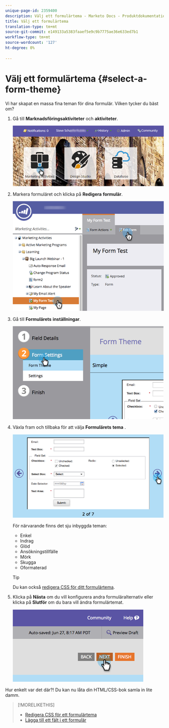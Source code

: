 ```yaml
---
unique-page-id: 2359400
description: Välj ett formulärtema - Marketo Docs - Produktdokumentation
title: Välj ett formulärtema
translation-type: tm+mt
source-git-commit: e149133a5383faaef5e9c9b7775ae36e633ed7b1
workflow-type: tm+mt
source-wordcount: '127'
ht-degree: 0%

---
```



# Välj ett formulärtema {#select-a-form-theme}

Vi har skapat en massa fina teman för dina formulär. Vilken tycker du bäst om?

1. Gå till **Marknadsföringsaktiviteter** och **aktiviteter**.

   ![](assets/login-marketing-activities-1.png)

1. Markera formuläret och klicka på **Redigera** **formulär**.

   ![](assets/editform.png)

1. Gå till **Formulärets** **inställningar**.

   ![](assets/image2014-9-15-17-7-7.png)

1. Växla fram och tillbaka för att välja **Formulärets** **tema** .

   ![](assets/image2014-9-15-17-3a7-3a20.png)

   För närvarande finns det sju inbyggda teman:

   * Enkel
   * Indrag
   * Glöd
   * Ansökningstillfälle
   * Mörk
   * Skugga
   * Oformaterad

   >[!TIP]
   >
   >Du kan också [redigera CSS för ditt formulärtema](../../../../product-docs/demand-generation/forms/form-design/edit-the-css-of-a-form-theme.md).

1. Klicka på **Nästa** om du vill konfigurera andra formuläralternativ eller klicka på **Slutför** om du bara vill ändra formulärtemat.

   ![](assets/image2014-9-15-17-3a8-3a22.png)

Hur enkelt var det där?! Du kan nu låta din HTML/CSS-bok samla in lite damm.

>[!MORELIKETHIS]
>
>* [Redigera CSS för ett formulärtema](../../../../product-docs/demand-generation/forms/form-design/edit-the-css-of-a-form-theme.md)
>* [Lägga till ett fält i ett formulär](add-a-field-to-a-form.md)

>



